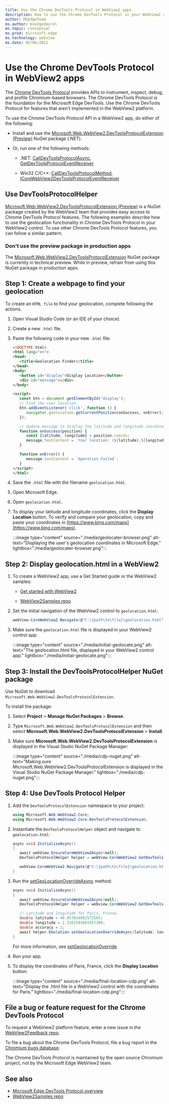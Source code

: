 ```yaml
---
title: Use the Chrome DevTools Protocol in WebView2 apps
description: How to use the Chrome DevTools Protocol in your WebView2 app by using the Microsoft Edge WebView2 Chrome DevTools Protocol NuGet package.
author: MSEdgeTeam
ms.author: msedgedevrel
ms.topic: conceptual
ms.prod: microsoft-edge
ms.technology: webview
ms.date: 05/06/2021
---
```

# Use the Chrome DevTools Protocol in WebView2 apps

The [Chrome DevTools Protocol](https://chromedevtools.github.io/devtools-protocol) provides APIs to instrument, inspect, debug, and profile Chromium-based browsers.  The Chrome DevTools Protocol is the foundation for the Microsoft Edge DevTools.  Use the Chrome DevTools Protocol for features that aren't implemented in the WebView2 platform.

To use the Chrome DevTools Protocol API in a WebView2 app, do either of the following:

*  Install and use the [Microsoft.Web.WebView2.DevToolsProtocolExtension (Preview)](https://www.nuget.org/packages/Microsoft.Web.WebView2.DevToolsProtocolExtension) NuGet package (.NET).

*  Or, run one of the following methods:

   *  .NET: [CallDevToolsProtocolAsync](/dotnet/api/microsoft.web.webview2.core.corewebview2.calldevtoolsprotocolmethodasync?view=webview2-dotnet-1.0.774.44&preserve-view=true#Microsoft_Web_WebView2_Core_CoreWebView2_CallDevToolsProtocolMethodAsync_System_String_System_String_), [GetDevToolsProtocolEventReceiver](/dotnet/api/microsoft.web.webview2.core.corewebview2.getdevtoolsprotocoleventreceiver?view=webview2-dotnet-1.0.774.44&preserve-view=true)

   *  Win32 C/C++: [CallDevToolsProtocolMethod](/microsoft-edge/webview2/reference/win32/icorewebview2?view=webview2-1.0.774.44&preserve-view=true#calldevtoolsprotocolmethod), [ICoreWebView2DevToolsProtocolEventReceiver](/microsoft-edge/webview2/reference/win32/icorewebview2devtoolsprotocoleventreceiver?view=webview2-1.0.774.44&preserve-view=true)


<!-- ====================================================================== -->
## Use DevToolsProtocolHelper

[Microsoft.Web.WebView2.DevToolsProtocolExtension (Preview)](https://www.nuget.org/packages/Microsoft.Web.WebView2.DevToolsProtocolExtension) is a NuGet package created by the WebView2 team that provides easy access to Chrome DevTools Protocol features.  The following examples describe how to use the geolocation functionality in Chrome DevTools Protocol in your WebView2 control.  To use other Chrome DevTools Protocol features, you can follow a similar pattern.

### Don't use the preview package in production apps

The [Microsoft.Web.WebView2.DevToolsProtocolExtension](https://www.nuget.org/packages/Microsoft.Web.WebView2.DevToolsProtocolExtension) NuGet package is currently in technical preview.  While in preview, refrain from using this NuGet package in production apps.


<!-- ====================================================================== -->
## Step 1: Create a webpage to find your geolocation

To create an `HTML file` to find your geolocation, complete following the actions.

1. Open Visual Studio Code (or an IDE of your choice).

1. Create a new `.html` file.

1. Paste the following code in your new `.html` file:

   ```html
   <!DOCTYPE html>
   <html lang="en">
   <head>
      <title>Geolocation Finder</title>
   </head>
   <body>
      <button id="display">Display Location</button>
      <div id="message"></div>
   </body>
   
   <script>
      const btn = document.getElementById('display');
      // Find the user location.
      btn.addEventListener('click', function () {
         navigator.geolocation.getCurrentPosition(onSuccess, onError);
      });
   
      // Update message to display the latitude and longitude coordinates.
      function onSuccess(position) {
         const {latitude, longitude} = position.coords;
         message.textContent = `Your location: (${latitude},${longitude})`;
      }
   
      function onError() {
         message.textContent = `Operation Failed`;
      }
   </script>
   </html>
   ```

1. Save the `.html` file with the filename `geolocation.html`.

1. Open Microsoft Edge.

1. Open `geolocation.html`.

1. To display your latitude and longitude coordinates, click the **Display Location** button.  To verify and compare your geolocation, copy and paste your coordinates in [https://www.bing.com/maps](https://www.bing.com/maps).

   :::image type="content" source="./media/geolocater-browser.png" alt-text="Displaying the user's geolocation coordinates in Microsoft Edge." lightbox="./media/geolocater-browser.png":::


<!-- ====================================================================== -->
## Step 2: Display geolocation.html in a WebView2

1. To create a WebView2 app, use a Get Started guide or the WebView2 samples:

   * [Get started with WebView2](../get-started/get-started.md)

   * [WebView2Samples repo](https://github.com/MicrosoftEdge/WebView2Samples)

1. Set the initial navigation of the WebView2 control to `geolocation.html`:

   ```csharp
   webView.CoreWebView2.Navigate(@"C:\{path\to\file}\geolocation.html");
   ```

1. Make sure the `geolocation.html` file is displayed in your WebView2 control app:

   :::image type="content" source="./media/initial-geolocate.png" alt-text="The geolocation.html file, displayed in your WebView2 control app." lightbox="./media/initial-geolocate.png":::


<!-- ====================================================================== -->
## Step 3: Install the DevToolsProtocolHelper NuGet package

Use NuGet to download `Microsoft.Web.WebView2.DevToolsProtocolExtension`.

To install the package:

1. Select **Project** > **Manage NuGet Packages** > **Browse**.

1. Type `Microsoft.Web.WebView2.DevToolsProtocolExtension` and then select **Microsoft.Web.WebView2.DevToolsProtocolExtension** > **Install**.

1. Make sure **Microsoft.Web.WebView2.DevToolsProtocolExtension** is displayed in the Visual Studio NuGet Package Manager:

   :::image type="content" source="./media/cdp-nuget.png" alt-text="Making sure Microsoft.Web.WebView2.DevToolsProtocolExtension is displayed in the Visual Studio NuGet Package Manager." lightbox="./media/cdp-nuget.png":::


<!-- ====================================================================== -->
## Step 4: Use DevTools Protocol Helper

1. Add the `DevToolsProtocolExtension` namespace to your project:

   ```csharp
   using Microsoft.Web.WebView2.Core;
   using Microsoft.Web.WebView2.Core.DevToolsProtocolExtension;
   ```

1. Instantiate the `DevToolsProtocolHelper` object and navigate to `geolocation.html`:

   ```csharp
   async void InitializeAsync()
   {
      await webView.EnsureCoreWebView2Async(null);
      DevToolsProtocolHelper helper = webView.CoreWebView2.GetDevToolsProtocolHelper();

      webView.CoreWebView2.Navigate(@"C:\{path\to\file}\geolocation.html");
   }
   ```

1. Run the [setGeoLocationOverrideAsync](https://chromedevtools.github.io/devtools-protocol/tot/Emulation/#method-setGeolocationOverride) method:

   ```csharp
   async void InitializeAsync()
   {
      await webView.EnsureCoreWebView2Async(null);
      DevToolsProtocolHelper helper = webview.CoreWebView2.GetDevToolsProtocolHelper();

      // Latitude and longitude for Paris, France.
      double latitude = 48.857024082572565;
      double longitude = 2.3161581601457386;
      double accuracy = 1;
      await helper.Emulation.setGeolocationOverrideAsync(latitude, longitude, accuracy);
   }
   ```

   For more information, see [setGeolocationOverride](https://chromedevtools.github.io/devtools-protocol/tot/Emulation/#method-setGeolocationOverride).

1. Run your app.

1. To display the coordinates of Paris, France, click the **Display Location** button:

   :::image type="content" source="./media/final-location-cdp.png" alt-text="Display the .html file in a WebView2 control with the coordinates for Paris." lightbox="./media/final-location-cdp.png":::


<!-- ====================================================================== -->
## File a bug or feature request for the Chrome DevTools Protocol

To request a WebView2 platform feature, enter a new issue in the [WebView2Feedback repo](https://github.com/MicrosoftEdge/WebView2Feedback).

To file a bug about the Chrome DevTools Protocol, file a bug report in the [Chromium bugs database](https://bugs.chromium.org/p/chromium/issues/entry?components=Platform%3EDevTools%3EPlatform).

The Chrome DevTools Protocol is maintained by the open source Chromium project, not by the Microsoft Edge WebView2 team.


<!-- ====================================================================== -->
## See also

* [Microsoft Edge DevTools Protocol overview](../../devtools-protocol-chromium/index.md)
* [WebView2Samples repo](https://github.com/MicrosoftEdge/WebView2Samples)
